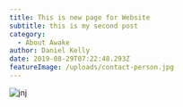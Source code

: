 ```yaml
---
title: This is new page for Website
subtitle: this is my second post
category:
  - About Awake
author: Daniel Kelly
date: 2019-08-29T07:22:48.293Z
featureImage: /uploads/contact-person.jpg
---
```

![jnj](/uploads/about-hero.jpg "knkn")
